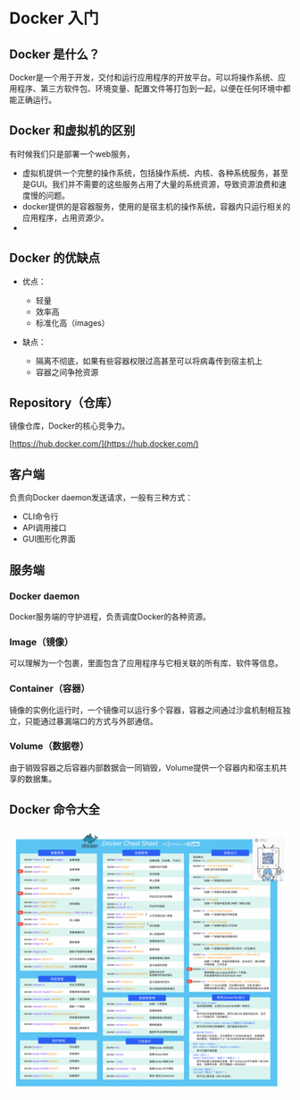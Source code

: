 # Docker 入门

## Docker 是什么？

Docker是一个用于开发，交付和运行应用程序的开放平台。可以将操作系统、应用程序、第三方软件包、环境变量、配置文件等打包到一起，以便在任何环境中都能正确运行。

## Docker 和虚拟机的区别
有时候我们只是部署一个web服务，
 - 虚拟机提供一个完整的操作系统，包括操作系统、内核、各种系统服务，甚至是GUI。我们并不需要的这些服务占用了大量的系统资源，导致资源浪费和速度慢的问题。
 - docker提供的是容器服务，使用的是宿主机的操作系统，容器内只运行相关的应用程序，占用资源少。
 - 

## Docker 的优缺点
- 优点：
  - 轻量 
  - 效率高
  - 标准化高（images）  

- 缺点：
  - 隔离不彻底，如果有些容器权限过高甚至可以将病毒传到宿主机上
  - 容器之间争抢资源

## Repository（仓库）

镜像仓库，Docker的核心竞争力。

[https://hub.docker.com/](https://hub.docker.com/)

## 客户端

负责向Docker daemon发送请求，一般有三种方式：

 - CLI命令行
 - API调用接口
 - GUI图形化界面

## 服务端

### Docker daemon
Docker服务端的守护进程，负责调度Docker的各种资源。

### Image（镜像）
可以理解为一个包裹，里面包含了应用程序与它相关联的所有库、软件等信息。

### Container（容器）
镜像的实例化运行时，一个镜像可以运行多个容器，容器之间通过沙盒机制相互独立，只能通过暴漏端口的方式与外部通信。

### Volume（数据卷）
由于销毁容器之后容器内部数据会一同销毁，Volume提供一个容器内和宿主机共享的数据集。

## Docker 命令大全
![](./dockershell.png)
